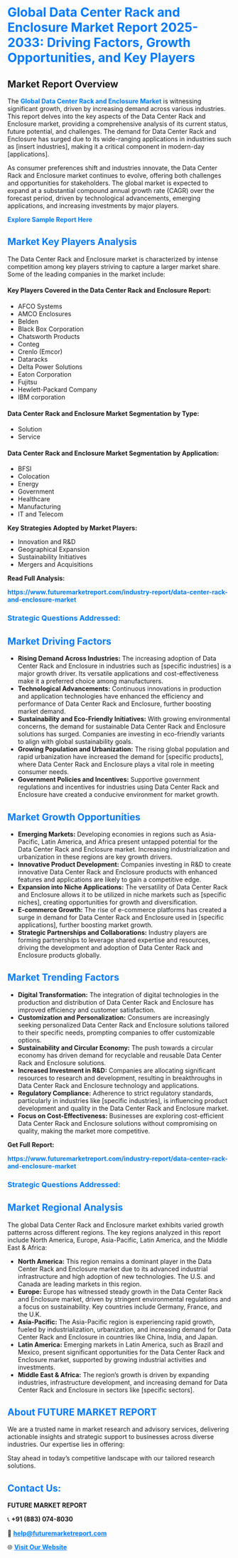 <h1 style="color: #007BFF;">Global Data Center Rack and Enclosure Market Report 2025-2033: Driving Factors, Growth Opportunities, and Key Players</h1>

<section id="overview">
<h2>Market Report Overview</h2>
<p>The <a href="https://www.futuremarketreport.com/industry-report/data-center-rack-and-enclosure-market" style="color: #007BFF; text-decoration: none;"><strong>Global Data Center Rack and Enclosure Market</strong></a> is witnessing significant growth, driven by increasing demand across various industries. This report delves into the key aspects of the Data Center Rack and Enclosure market, providing a comprehensive analysis of its current status, future potential, and challenges. The demand for Data Center Rack and Enclosure has surged due to its wide-ranging applications in industries such as [insert industries], making it a critical component in modern-day [applications].</p>
<p>As consumer preferences shift and industries innovate, the Data Center Rack and Enclosure market continues to evolve, offering both challenges and opportunities for stakeholders. The global market is expected to expand at a substantial compound annual growth rate (CAGR) over the forecast period, driven by technological advancements, emerging applications, and increasing investments by major players.</p>
</section>

<section id="overview">
<p><a href="https://www.futuremarketreport.com/request-sample/reportId=61244" style="color: #007BFF; text-decoration: none;"><strong>Explore Sample Report Here</strong></a></p>
</section>

<section id="key-players">
<h2 style="color: #007BFF;">Market Key Players Analysis</h2>
<p>The Data Center Rack and Enclosure market is characterized by intense competition among key players striving to capture a larger market share. Some of the leading companies in the market include:</p>
<h4>Key Players Covered in the Data Center Rack and Enclosure Report:</h4>
<ul><li>AFCO Systems</li><li>AMCO Enclosures</li><li>Belden</li><li>Black Box Corporation</li><li>Chatsworth Products</li><li>Conteg</li><li>Crenlo (Emcor)</li><li>Dataracks</li><li>Delta Power Solutions</li><li>Eaton Corporation</li><li>Fujitsu</li><li>Hewlett-Packard Company</li><li>IBM corporation</li></ul>
<h4>Data Center Rack and Enclosure Market Segmentation by Type:</h4>
<ul><li>Solution</li><li>Service</li></ul>

<h4>Data Center Rack and Enclosure Market Segmentation by Application:</h4>
<ul><li>BFSI</li><li>Colocation</li><li>Energy</li><li>Government</li><li>Healthcare</li><li>Manufacturing</li><li>IT and Telecom</li></ul>
<p><strong>Key Strategies Adopted by Market Players:</strong></p>
<ul>
<li>Innovation and R&D</li>
<li>Geographical Expansion</li>
<li>Sustainability Initiatives</li>
<li>Mergers and Acquisitions</li>
</ul>
</section>

<section>
<p><strong>Read Full Analysis: </strong></p><a href="https://www.futuremarketreport.com/industry-report/data-center-rack-and-enclosure-market" style="color: #007BFF; text-decoration: none;"><strong>https://www.futuremarketreport.com/industry-report/data-center-rack-and-enclosure-market</strong></a>
<h3 style="color: #007BFF;">Strategic Questions Addressed:</h3>
</section>

<section id="driving-factors">
<h2 style="color: #007BFF;">Market Driving Factors</h2>
<ul>
<li><strong>Rising Demand Across Industries:</strong> The increasing adoption of Data Center Rack and Enclosure in industries such as [specific industries] is a major growth driver. Its versatile applications and cost-effectiveness make it a preferred choice among manufacturers.</li>
<li><strong>Technological Advancements:</strong> Continuous innovations in production and application technologies have enhanced the efficiency and performance of Data Center Rack and Enclosure, further boosting market demand.</li>
<li><strong>Sustainability and Eco-Friendly Initiatives:</strong> With growing environmental concerns, the demand for sustainable Data Center Rack and Enclosure solutions has surged. Companies are investing in eco-friendly variants to align with global sustainability goals.</li>
<li><strong>Growing Population and Urbanization:</strong> The rising global population and rapid urbanization have increased the demand for [specific products], where Data Center Rack and Enclosure plays a vital role in meeting consumer needs.</li>
<li><strong>Government Policies and Incentives:</strong> Supportive government regulations and incentives for industries using Data Center Rack and Enclosure have created a conducive environment for market growth.</li>
</ul>
</section>

<section id="growth-opportunities">
<h2 style="color: #007BFF;">Market Growth Opportunities</h2>
<ul>
<li><strong>Emerging Markets:</strong> Developing economies in regions such as Asia-Pacific, Latin America, and Africa present untapped potential for the Data Center Rack and Enclosure market. Increasing industrialization and urbanization in these regions are key growth drivers.</li>
<li><strong>Innovative Product Development:</strong> Companies investing in R&D to create innovative Data Center Rack and Enclosure products with enhanced features and applications are likely to gain a competitive edge.</li>
<li><strong>Expansion into Niche Applications:</strong> The versatility of Data Center Rack and Enclosure allows it to be utilized in niche markets such as [specific niches], creating opportunities for growth and diversification.</li>
<li><strong>E-commerce Growth:</strong> The rise of e-commerce platforms has created a surge in demand for Data Center Rack and Enclosure used in [specific applications], further boosting market growth.</li>
<li><strong>Strategic Partnerships and Collaborations:</strong> Industry players are forming partnerships to leverage shared expertise and resources, driving the development and adoption of Data Center Rack and Enclosure products globally.</li>
</ul>
</section>

<section id="trending-factors">
<h2 style="color: #007BFF;">Market Trending Factors</h2>
<ul>
<li><strong>Digital Transformation:</strong> The integration of digital technologies in the production and distribution of Data Center Rack and Enclosure has improved efficiency and customer satisfaction.</li>
<li><strong>Customization and Personalization:</strong> Consumers are increasingly seeking personalized Data Center Rack and Enclosure solutions tailored to their specific needs, prompting companies to offer customizable options.</li>
<li><strong>Sustainability and Circular Economy:</strong> The push towards a circular economy has driven demand for recyclable and reusable Data Center Rack and Enclosure solutions.</li>
<li><strong>Increased Investment in R&D:</strong> Companies are allocating significant resources to research and development, resulting in breakthroughs in Data Center Rack and Enclosure technology and applications.</li>
<li><strong>Regulatory Compliance:</strong> Adherence to strict regulatory standards, particularly in industries like [specific industries], is influencing product development and quality in the Data Center Rack and Enclosure market.</li>
<li><strong>Focus on Cost-Effectiveness:</strong> Businesses are exploring cost-efficient Data Center Rack and Enclosure solutions without compromising on quality, making the market more competitive.</li>
</ul>
</section>

<section>
<p><strong>Get Full Report: </strong></p><a href="https://www.futuremarketreport.com/industry-report/data-center-rack-and-enclosure-market" style="color: #007BFF; text-decoration: none;"><strong>https://www.futuremarketreport.com/industry-report/data-center-rack-and-enclosure-market</strong></a>
<h3 style="color: #007BFF;">Strategic Questions Addressed:</h3>
</section>


<section id="regional-analysis">
<h2 style="color: #007BFF;">Market Regional Analysis</h2>
<p>The global Data Center Rack and Enclosure market exhibits varied growth patterns across different regions. The key regions analyzed in this report include North America, Europe, Asia-Pacific, Latin America, and the Middle East & Africa:</p>
<ul>
<li><strong>North America:</strong> This region remains a dominant player in the Data Center Rack and Enclosure market due to its advanced industrial infrastructure and high adoption of new technologies. The U.S. and Canada are leading markets in this region.</li>
<li><strong>Europe:</strong> Europe has witnessed steady growth in the Data Center Rack and Enclosure market, driven by stringent environmental regulations and a focus on sustainability. Key countries include Germany, France, and the U.K.</li>
<li><strong>Asia-Pacific:</strong> The Asia-Pacific region is experiencing rapid growth, fueled by industrialization, urbanization, and increasing demand for Data Center Rack and Enclosure in countries like China, India, and Japan.</li>
<li><strong>Latin America:</strong> Emerging markets in Latin America, such as Brazil and Mexico, present significant opportunities for the Data Center Rack and Enclosure market, supported by growing industrial activities and investments.</li>
<li><strong>Middle East & Africa:</strong> The region’s growth is driven by expanding industries, infrastructure development, and increasing demand for Data Center Rack and Enclosure in sectors like [specific sectors].</li>
</ul>
</section>

<footer>
<h2 style="color: #007BFF;">About FUTURE MARKET REPORT</h2>
<p>We are a trusted name in market research and advisory services, delivering actionable insights and strategic support to businesses across diverse industries. Our expertise lies in offering:</p>

<p>Stay ahead in today’s competitive landscape with our tailored research solutions.</p>

<h2 style="color: #007BFF;">Contact Us:</h2>
<p><strong>FUTURE MARKET REPORT</strong></p>
<p>📞 <strong>+91 (883) 074-8030</strong></p>
<p>📧 <strong><a href="mailto:help@futuremarketreport.com" style="color: #007BFF;">help@futuremarketreport.com</a></strong></p>
<p>🌐 <strong><a href="https://www.futuremarketreport.com/" style="color: #007BFF;">Visit Our Website</a></strong></p>
</footer>